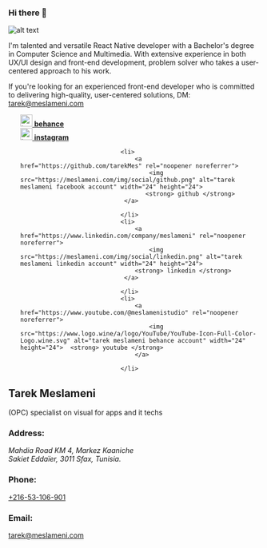 ### Hi there 👋

![alt text](https://scontent.ftun4-2.fna.fbcdn.net/v/t39.30808-6/288491356_10227455121394050_4621545460001525565_n.jpg?_nc_cat=106&ccb=1-7&_nc_sid=19026a&_nc_ohc=3Nv6WWEOweEAX_G37C0&_nc_ht=scontent.ftun4-2.fna&oh=00_AfAH618bh9vSet8guc3gRTQXFchBxj1BhEc2l8vOZ4BIUQ&oe=63F524B4)


I'm talented and versatile React Native developer with a Bachelor's degree in Computer Science and Multimedia. With extensive experience in both UX/UI design and front-end development, problem solver who takes a user-centered approach to his work.

If you're looking for an experienced front-end developer who is committed to delivering high-quality, user-centered solutions, 
DM: tarek@meslameni.com


 <ul style="list-style-type: none;">
                                <li>
                                    <a href="https://www.behance.net/TarekMeslameni" rel="noopener noreferrer">
                                        <img src="https://meslameni.com/img/social/behance.png" alt="tarek meslameni behance account" width="24" height="24">
                                        <strong> behance </strong>
                                    </a>
                                </li>
                                <li>
                                    <a href="https://www.instagram.com/meslamenistudio/" rel="noopener noreferrer">
                                        <img src="https://meslameni.com/img/social/instagram.png" alt="tarek meslameni instagram account" width="24" height="24">
                                      <strong> instagram </strong>
                                    </a>
                                </li>
                                
                                <li>
                                    <a href="https://github.com/tarekMes" rel="noopener noreferrer">
                                        <img src="https://meslameni.com/img/social/github.png" alt="tarek meslameni facebook account" width="24" height="24">
                                       <strong> github </strong>   
                                 </a>
                             
                                </li>
                                <li>
                                    <a href="https://www.linkedin.com/company/meslameni" rel="noopener noreferrer">
                                        <img src="https://meslameni.com/img/social/linkedin.png" alt="tarek meslameni linkedin account" width="24" height="24">
                                    <strong> linkedin </strong>
                                 </a>
                                  
                                </li>
                                <li>
                                    <a href="https://www.youtube.com/@meslamenistudio" rel="noopener noreferrer">
                                        <img src="https://www.logo.wine/a/logo/YouTube/YouTube-Icon-Full-Color-Logo.wine.svg" alt="tarek meslameni behance account" width="24" height="24">  <strong> youtube </strong>
                                    </a>
                                 
                                </li>
</ul>
<div itemscope="" itemtype="https://schema.org/LocalBusiness " class="contain">
                        <h2><span itemprop="name">Tarek Meslameni </span></h2>
                        <p itemprop="description"> (OPC) specialist on visual for apps and it techs
                        <h3>Address: </h3>
                        </p><address itemprop="address" itemscope="" itemtype="https://schema.org/PostalAddress">
                          <span itemprop="streetAddress">Mahdia Road KM 4, Markez Kaaniche</span> <br>
                          <span itemprop="addressRegion">Sakiet Eddaïer, </span>
                          <span itemprop="postalCode"> 3011  </span>
                          <span itemprop="addressLocality"> Sfax, Tunisia. </span>
                        </address>
                        <div class="contact_action">
                            <span class="contact_promp">
                                <h3>Phone: </h3>  
                                <a itemprop="telephone" href="tel:+21653106901">+216-53-106-901</a> <br>
                            </span>
                            <span class="contact_promp">
                                <h3>Email: </h3>
                                <a itemprop="email" href="mailto:tarek@meslameni.com">tarek@meslameni.com</a>
                            </span>
                        </div>
 </div>
<!--
**tarekMes/tarekMes** is a ✨ _special_ ✨ repository because its `README.md` (this file) appears on your GitHub profile.
connect with me 
<ul>
  <li><a href="https://www.facebook.com/tarekmeslameni">Facebook</a></li
<ul>

Facebook: https://www.facebook.com/tarekmeslameni <br />
Instagram: https://www.instagram.com/meslamenistudio/ <br />
Behance: https://www.behance.net/TarekMeslameni <br />
github: https://github.com/tarekMes <br />
youtube: https://www.youtube.com/@meslamenistudio <br />
Here are some ideas to get you started:

- 🔭 I’m currently working on ...
- 🌱 I’m currently learning ...
- 👯 I’m looking to collaborate on ...
- 🤔 I’m looking for help with ...
- 💬 Ask me about ...
- 📫 How to reach me: ...
- 😄 Pronouns: ...
- ⚡ Fun fact: ...
-->
